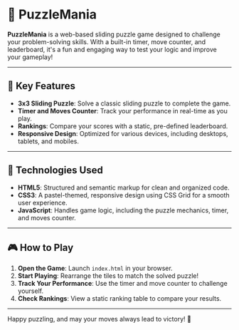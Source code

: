 # 🧩 PuzzleMania

**PuzzleMania** is a web-based sliding puzzle game designed to challenge your problem-solving skills. With a built-in timer, move counter, and leaderboard, it's a fun and engaging way to test your logic and improve your gameplay!

---

## 🌟 Key Features

- **3x3 Sliding Puzzle**: Solve a classic sliding puzzle to complete the game.  
- **Timer and Moves Counter**: Track your performance in real-time as you play.  
- **Rankings**: Compare your scores with a static, pre-defined leaderboard.  
- **Responsive Design**: Optimized for various devices, including desktops, tablets, and mobiles.  

---

## 🚀 Technologies Used

- **HTML5**: Structured and semantic markup for clean and organized code.  
- **CSS3**: A pastel-themed, responsive design using CSS Grid for a smooth user experience.  
- **JavaScript**: Handles game logic, including the puzzle mechanics, timer, and moves counter.  

---

## 🎮 How to Play

1. **Open the Game**: Launch `index.html` in your browser.  
2. **Start Playing**: Rearrange the tiles to match the solved puzzle!  
3. **Track Your Performance**: Use the timer and move counter to challenge yourself.  
4. **Check Rankings**: View a static ranking table to compare your results.  

---

Happy puzzling, and may your moves always lead to victory! 🎉
